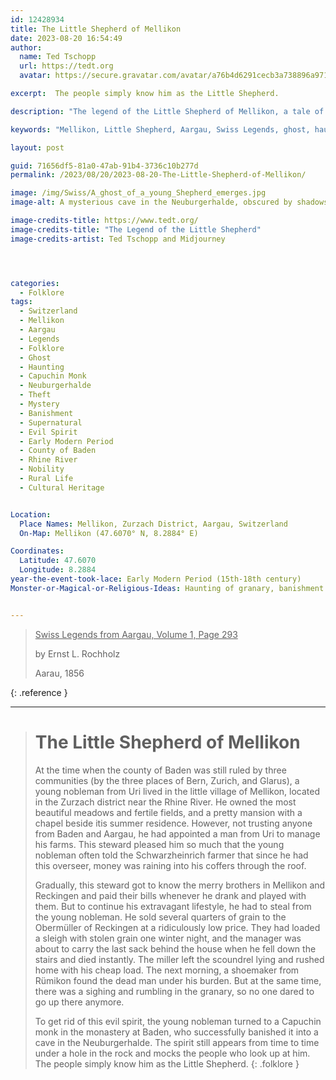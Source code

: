 ```yaml
---
id: 12428934
title: The Little Shepherd of Mellikon
date: 2023-08-20 16:54:49
author:
  name: Ted Tschopp
  url: https://tedt.org
  avatar: https://secure.gravatar.com/avatar/a76b4d6291cecb3a738896a971bfb903?s=512&d=mp&r=g

excerpt:  The people simply know him as the Little Shepherd.

description: "The legend of the Little Shepherd of Mellikon, a tale of theft, sudden death, and a haunting spirit. Discover the history, folklore, and mystery that surround this Aargau legend."

keywords: "Mellikon, Little Shepherd, Aargau, Swiss Legends, ghost, haunting, Capuchin monk, Neuburgerhalde, folklore, mystery"

layout: post

guid: 71656df5-81a0-47ab-91b4-3736c10b277d
permalink: /2023/08/20/2023-08-20-The-Little-Shepherd-of-Mellikon/

image: /img/Swiss/A_ghost_of_a_young_Shepherd_emerges.jpg
image-alt: A mysterious cave in the Neuburgerhalde, obscured by shadows and mist. In the foreground, villagers peer upward, faces etched with curiosity and fear. The hole in the rock looms ominously, embodying the legend of the Little Shepherd who still haunts the area.

image-credits-title: https://www.tedt.org/
image-credits-title: "The Legend of the Little Shepherd"
image-credits-artist: Ted Tschopp and Midjourney




categories:
  - Folklore
tags:
  - Switzerland
  - Mellikon
  - Aargau
  - Legends
  - Folklore
  - Ghost
  - Haunting
  - Capuchin Monk
  - Neuburgerhalde
  - Theft
  - Mystery
  - Banishment
  - Supernatural
  - Evil Spirit
  - Early Modern Period
  - County of Baden
  - Rhine River
  - Nobility
  - Rural Life
  - Cultural Heritage


Location:
  Place Names: Mellikon, Zurzach District, Aargau, Switzerland
  On-Map: Mellikon (47.6070° N, 8.2884° E)

Coordinates:
  Latitude: 47.6070
  Longitude: 8.2884
year-the-event-took-lace: Early Modern Period (15th-18th century)
Monster-or-Magical-or-Religious-Ideas: Haunting of granary, banishment of spirit


---
```


> <ins>Swiss Legends from Aargau, Volume 1, Page 293</ins>
> 
> by Ernst L. Rochholz
> 
> Aarau, 1856
>
{: .reference }

---

> # The Little Shepherd of Mellikon
> 
> At the time when the county of Baden was still ruled by three communities (by the three places of Bern, Zurich, and Glarus), a young nobleman from Uri lived in the little village of Mellikon, located in the Zurzach district near the Rhine River. He owned the most beautiful meadows and fertile fields, and a pretty mansion with a chapel beside itis summer residence. However, not trusting anyone from Baden and Aargau, he had appointed a man from Uri to manage his farms. This steward pleased him so much that the young nobleman often told the Schwarzheinrich farmer that since he had this overseer, money was raining into his coffers through the roof.
>
> Gradually, this steward got to know the merry brothers in Mellikon and Reckingen and paid their bills whenever he drank and played with them. But to continue his extravagant lifestyle, he had to steal from the young nobleman. He sold several quarters of grain to the Obermüller of Reckingen at a ridiculously low price. They had loaded a sleigh with stolen grain one winter night, and the manager was about to carry the last sack behind the house when he fell down the stairs and died instantly. The miller left the scoundrel lying and rushed home with his cheap load. The next morning, a shoemaker from Rümikon found the dead man under his burden. But at the same time, there was a sighing and rumbling in the granary, so no one dared to go up there anymore.
>
>To get rid of this evil spirit, the young nobleman turned to a Capuchin monk in the monastery at Baden, who successfully banished it into a cave in the Neuburgerhalde. The spirit still appears from time to time under a hole in the rock and mocks the people who look up at him. The people simply know him as the Little Shepherd.
{: .folklore }
